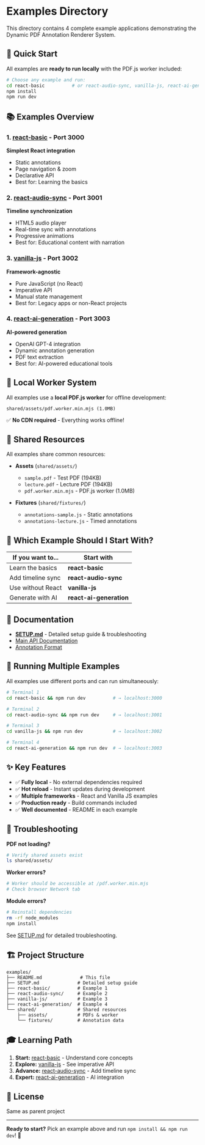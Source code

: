 # Examples Directory

This directory contains 4 complete example applications demonstrating the Dynamic PDF Annotation Renderer System.

## 🚀 Quick Start

All examples are **ready to run locally** with the PDF.js worker included:

```bash
# Choose any example and run:
cd react-basic          # or react-audio-sync, vanilla-js, react-ai-generation
npm install
npm run dev
```

## 📚 Examples Overview

### 1. [react-basic](./react-basic/) - Port 3000
**Simplest React integration**
- Static annotations
- Page navigation & zoom
- Declarative API
- Best for: Learning the basics

### 2. [react-audio-sync](./react-audio-sync/) - Port 3001
**Timeline synchronization**
- HTML5 audio player
- Real-time sync with annotations
- Progressive animations
- Best for: Educational content with narration

### 3. [vanilla-js](./vanilla-js/) - Port 3002
**Framework-agnostic**
- Pure JavaScript (no React)
- Imperative API
- Manual state management
- Best for: Legacy apps or non-React projects

### 4. [react-ai-generation](./react-ai-generation/) - Port 3003
**AI-powered generation**
- OpenAI GPT-4 integration
- Dynamic annotation generation
- PDF text extraction
- Best for: AI-powered educational tools

## 🔧 Local Worker System

All examples use a **local PDF.js worker** for offline development:

```
shared/assets/pdf.worker.min.mjs (1.0MB)
```

✅ **No CDN required** - Everything works offline!

## 📁 Shared Resources

All examples share common resources:

- **Assets** (`shared/assets/`)
  - `sample.pdf` - Test PDF (194KB)
  - `lecture.pdf` - Lecture PDF (194KB)
  - `pdf.worker.min.mjs` - PDF.js worker (1.0MB)

- **Fixtures** (`shared/fixtures/`)
  - `annotations-sample.js` - Static annotations
  - `annotations-lecture.js` - Timed annotations

## 🎯 Which Example Should I Start With?

| If you want to... | Start with |
|-------------------|------------|
| Learn the basics | **react-basic** |
| Add timeline sync | **react-audio-sync** |
| Use without React | **vanilla-js** |
| Generate with AI | **react-ai-generation** |

## 📖 Documentation

- [**SETUP.md**](./SETUP.md) - Detailed setup guide & troubleshooting
- [Main API Documentation](../docs/API.md)
- [Annotation Format](../docs/ANNOTATION_FORMAT.md)

## 🏃 Running Multiple Examples

All examples use different ports and can run simultaneously:

```bash
# Terminal 1
cd react-basic && npm run dev          # → localhost:3000

# Terminal 2
cd react-audio-sync && npm run dev     # → localhost:3001

# Terminal 3
cd vanilla-js && npm run dev           # → localhost:3002

# Terminal 4
cd react-ai-generation && npm run dev  # → localhost:3003
```

## ✨ Key Features

- ✅ **Fully local** - No external dependencies required
- ✅ **Hot reload** - Instant updates during development
- ✅ **Multiple frameworks** - React and Vanilla JS examples
- ✅ **Production ready** - Build commands included
- ✅ **Well documented** - README in each example

## 🐛 Troubleshooting

**PDF not loading?**
```bash
# Verify shared assets exist
ls shared/assets/
```

**Worker errors?**
```bash
# Worker should be accessible at /pdf.worker.min.mjs
# Check browser Network tab
```

**Module errors?**
```bash
# Reinstall dependencies
rm -rf node_modules
npm install
```

See [SETUP.md](./SETUP.md) for detailed troubleshooting.

## 🏗️ Project Structure

```
examples/
├── README.md              # This file
├── SETUP.md              # Detailed setup guide
├── react-basic/          # Example 1
├── react-audio-sync/     # Example 2
├── vanilla-js/           # Example 3
├── react-ai-generation/  # Example 4
└── shared/               # Shared resources
    ├── assets/           # PDFs & worker
    └── fixtures/         # Annotation data
```

## 🎓 Learning Path

1. **Start:** [react-basic](./react-basic/) - Understand core concepts
2. **Explore:** [vanilla-js](./vanilla-js/) - See imperative API
3. **Advance:** [react-audio-sync](./react-audio-sync/) - Add timeline sync
4. **Expert:** [react-ai-generation](./react-ai-generation/) - AI integration

## 📝 License

Same as parent project

---

**Ready to start?** Pick an example above and run `npm install && npm run dev`! 🚀
